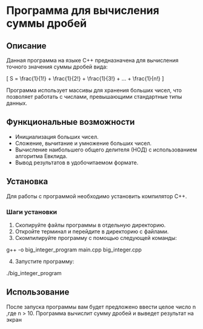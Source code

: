 # Программа для вычисления суммы дробей

## Описание

Данная программа на языке C++ предназначена для вычисления точного значения суммы дробей вида:

\[ S = \frac{1}{1!} + \frac{1}{2!} + \frac{1}{3!} + ... + \frac{1}{n!} \]

Программа использует массивы для хранения больших чисел, что позволяет работать с числами, превышающими стандартные типы данных.

## Функциональные возможности

- Инициализация больших чисел.
- Сложение, вычитание и умножение больших чисел.
- Вычисление наибольшего общего делителя (НОД) с использованием алгоритма Евклида.
- Вывод результатов в удобочитаемом формате.

## Установка

Для работы с программой необходимо установить компилятор C++. 

### Шаги установки

1. Скопируйте файлы программы в отдельную директорию.
2. Откройте терминал и перейдите в директорию с файлами.
3. Скомпилируйте программу с помощью следующей команды:

g++ -o big_integer_program main.cpp big_integer.cpp

4. Запустите программу:

./big_integer_program

## Использование

После запуска программы вам будет предложено ввести целое число n ,где n > 10. Программа вычислит сумму дробей и выведет результат на экран
